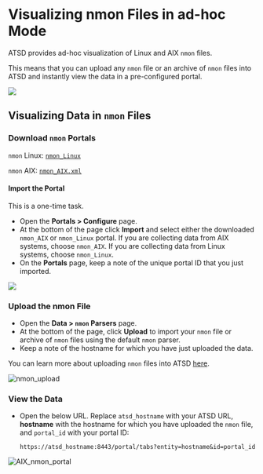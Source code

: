 # Visualizing nmon Files in ad-hoc Mode

ATSD provides ad-hoc visualization of Linux and AIX `nmon` files.

This means that you can upload any `nmon` file or an archive of `nmon` files into ATSD and instantly view the data in a pre-configured portal.

![](./resources/nmon_adhoc_process.gif)

## Visualizing Data in `nmon` Files

### Download `nmon` Portals

`nmon` Linux: [`nmon_Linux`](https://axibase.com/public/nmon_Linux.xml)

`nmon` AIX: [`nmon_AIX.xml`](https://axibase.com/public/nmon_AIX.xml)

#### Import the Portal

This is a one-time task.

* Open the **Portals > Configure** page.
* At the bottom of the page click **Import** and select either the downloaded `nmon_AIX` or `nmon_Linux` portal. If you are collecting data from AIX systems, choose `nmon_AIX`. If you are collecting data from Linux systems, choose `nmon_Linux`.
* On the **Portals** page, keep a note of the unique portal ID that you just imported.

![](./resources/portals_import.png)

### Upload the nmon File

* Open the **Data > `nmon` Parsers** page.
* At the bottom of the page, click **Upload** to import your `nmon` file or archive of `nmon` files using the default `nmon` parser.
* Keep a note of the hostname for which you have just uploaded the data.

You can learn more about uploading `nmon` files into ATSD
[here](./file-upload.md).

![](./resources/nmon_upload1.png "nmon_upload")

### View the Data

* Open the below URL. Replace `atsd_hostname` with your ATSD URL, **hostname** with the hostname for which you have uploaded the `nmon` file, and `portal_id` with your portal ID:

    `https://atsd_hostname:8443/portal/tabs?entity=hostname&id=portal_id`

![](./resources/AIX_nmon_portal1.png "AIX_nmon_portal")
